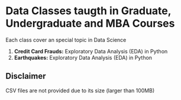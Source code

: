 # Data Classes taugth in Graduate, Undergraduate and MBA Courses

Each class cover an special topic in Data Science

1. **Credit Card Frauds:** Exploratory Data Analysis (EDA) in Python
2. **Earthquakes:** Exploratory Data Analysis (EDA) in Python

## Disclaimer
CSV files are not provided due to its size (larger than 100MB)
